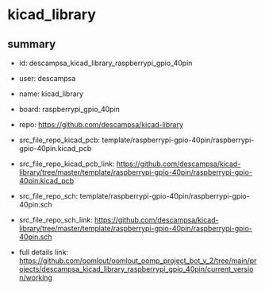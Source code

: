 # kicad_library
 
## summary 
* id: descampsa_kicad_library_raspberrypi_gpio_40pin
* user: descampsa
* name: kicad_library
* board: raspberrypi_gpio_40pin
* repo: https://github.com/descampsa/kicad-library
* src_file_repo_kicad_pcb: template/raspberrypi-gpio-40pin/raspberrypi-gpio-40pin.kicad_pcb
* src_file_repo_kicad_pcb_link: https://github.com/descampsa/kicad-library/tree/master/template/raspberrypi-gpio-40pin/raspberrypi-gpio-40pin.kicad_pcb


* src_file_repo_sch: template/raspberrypi-gpio-40pin/raspberrypi-gpio-40pin.sch
* src_file_repo_sch_link: https://github.com/descampsa/kicad-library/tree/master/template/raspberrypi-gpio-40pin/raspberrypi-gpio-40pin.sch
* full details link: https://github.com/oomlout/oomlout_oomp_project_bot_v_2/tree/main/projects/descampsa_kicad_library_raspberrypi_gpio_40pin/current_version/working  






